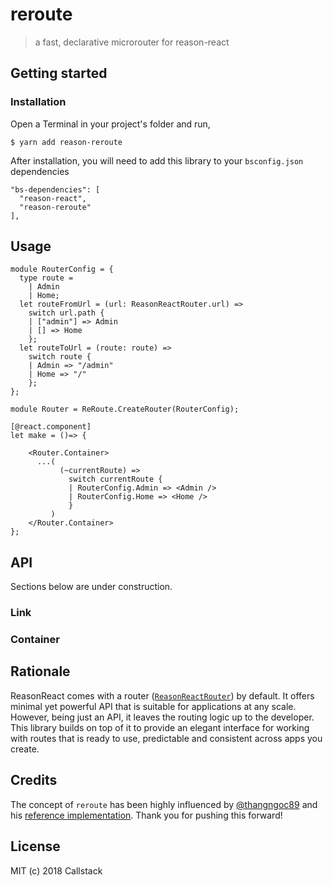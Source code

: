 # reroute

> a fast, declarative microrouter for reason-react

## Getting started

### Installation

Open a Terminal in your project's folder and run,

```
$ yarn add reason-reroute
```

After installation, you will need to add this library to your `bsconfig.json` dependencies

```
"bs-dependencies": [
  "reason-react",
  "reason-reroute"
],
```

## Usage

```reason
module RouterConfig = {
  type route =
    | Admin
    | Home;
  let routeFromUrl = (url: ReasonReactRouter.url) =>
    switch url.path {
    | ["admin"] => Admin
    | [] => Home
    };
  let routeToUrl = (route: route) =>
    switch route {
    | Admin => "/admin"
    | Home => "/"
    };
};

module Router = ReRoute.CreateRouter(RouterConfig);

[@react.component]
let make = ()=> {

    <Router.Container>
      ...(
           (~currentRoute) =>
             switch currentRoute {
             | RouterConfig.Admin => <Admin />
             | RouterConfig.Home => <Home />
             }
         )
    </Router.Container>
};
```

## API

Sections below are under construction.

### Link

### Container

## Rationale

ReasonReact comes with a router ([`ReasonReactRouter`](https://reasonml.github.io/reason-react/docs/en/router.html)) by default. It offers minimal yet powerful API that is suitable for applications at any scale. However, being just an API, it leaves the routing logic up to the developer. This library builds on top of it to provide an elegant interface for working with routes that is ready to use, predictable and consistent across apps you create.

## Credits

The concept of `reroute` has been highly influenced by [@thangngoc89](https://github.com/thangngoc89) and his [reference implementation](https://gist.github.com/thangngoc89/c9162c0263df5427fe9a36fc7f94ac94). Thank you for pushing this forward!

## License

MIT (c) 2018 Callstack
